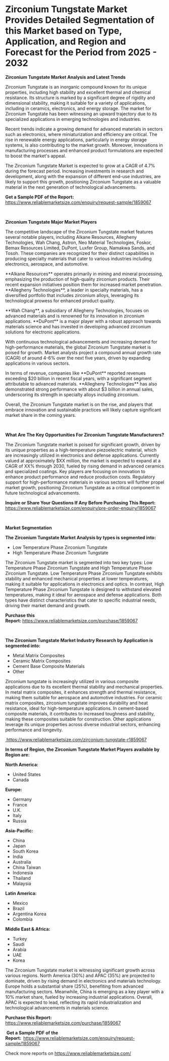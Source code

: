 <p><h1>Zirconium Tungstate Market Provides Detailed Segmentation of this Market based on Type, Application, and Region and Forecast for the Period from 2025 - 2032</h1></p><p><strong>Zirconium Tungstate Market Analysis and Latest Trends</strong></p>
<p><p>Zirconium Tungstate is an inorganic compound known for its unique properties, including high stability and excellent thermal and chemical resistance. Its structure is marked by a significant degree of rigidity and dimensional stability, making it suitable for a variety of applications, including in ceramics, electronics, and energy storage. The market for Zirconium Tungstate has been witnessing an upward trajectory due to its specialized applications in emerging technologies and industries.</p><p>Recent trends indicate a growing demand for advanced materials in sectors such as electronics, where miniaturization and efficiency are critical. The rise in renewable energy applications, particularly in energy storage systems, is also contributing to the market growth. Moreover, innovations in manufacturing processes and enhanced product formulations are expected to boost the market's appeal.</p><p>The Zirconium Tungstate Market is expected to grow at a CAGR of 4.7% during the forecast period. Increasing investments in research and development, along with the expansion of different end-use industries, are likely to support this growth, positioning Zirconium Tungstate as a valuable material in the next generation of technological advancements.</p></p>
<p><strong>Get a Sample PDF of the Report:&nbsp;</strong> <a href="https://www.reliablemarketsize.com/enquiry/request-sample/1859067?utm_campaign=2274&utm_medium=2&utm_source=Github&utm_content=ia&utm_term=30012025&utm_id=zirconium-tungstate">https://www.reliablemarketsize.com/enquiry/request-sample/1859067</a></p>
<p>&nbsp;</p>
<p><strong>Zirconium Tungstate Major Market Players</strong></p>
<p><p>The competitive landscape of the Zirconium Tungstate market features several notable players, including Alkane Resources, Allegheny Technologies, Wah Chang, Astron, Neo Material Technologies, Foskor, Bemax Resources Limited, DuPont, Luxfer Group, Namakwa Sands, and Tosoh. These companies are recognized for their distinct capabilities in producing specialty materials that cater to various industries including electronics, aerospace, and automotive.</p><p>**Alkane Resources** operates primarily in mining and mineral processing, emphasizing the production of high-quality zirconium products. Their recent expansion initiatives position them for increased market penetration. **Allegheny Technologies**, a leader in specialty materials, has a diversified portfolio that includes zirconium alloys, leveraging its technological prowess for enhanced product quality.</p><p>**Wah Chang**, a subsidiary of Allegheny Technologies, focuses on advanced materials and is renowned for its innovation in zirconium applications. **DuPont** is a major player with a robust approach towards materials science and has invested in developing advanced zirconium solutions for electronic applications.</p><p>With continuous technological advancements and increasing demand for high-performance materials, the global Zirconium Tungstate market is poised for growth. Market analysts project a compound annual growth rate (CAGR) of around 4-6% over the next five years, driven by expanding applications in various sectors.</p><p>In terms of revenue, companies like **DuPont** reported revenues exceeding $20 billion in recent fiscal years, with a significant segment attributable to advanced materials. **Allegheny Technologies** has also demonstrated strong performance with about $3 billion in annual sales, underscoring its strength in specialty alloys including zirconium.</p><p>Overall, the Zirconium Tungstate market is on the rise, and players that embrace innovation and sustainable practices will likely capture significant market share in the coming years.</p></p>
<p>&nbsp;</p>
<p><strong>What Are The Key Opportunities For Zirconium Tungstate Manufacturers?</strong></p>
<p><p>The Zirconium Tungstate market is poised for significant growth, driven by its unique properties as a high-temperature piezoelectric material, which are increasingly utilized in electronics and defense applications. Currently valued at approximately $XX million, the market is expected to expand at a CAGR of XX% through 2030, fueled by rising demand in advanced ceramics and specialized coatings. Key players are focusing on innovation to enhance product performance and reduce production costs. Regulatory support for high-performance materials in various sectors will further propel market growth, positioning Zirconium Tungstate as a critical component in future technological advancements.</p></p>
<p><strong>Inquire or Share Your Questions If Any Before Purchasing This Report:</strong> <a href="https://www.reliablemarketsize.com/enquiry/pre-order-enquiry/1859067?utm_campaign=2274&utm_medium=2&utm_source=Github&utm_content=ia&utm_term=30012025&utm_id=zirconium-tungstate">https://www.reliablemarketsize.com/enquiry/pre-order-enquiry/1859067</a></p>
<p>&nbsp;</p>
<p><strong>Market Segmentation</strong></p>
<p><strong>The Zirconium Tungstate Market Analysis by types is segmented into:</strong></p>
<p><ul><li>Low Temperature Phase Zirconium Tungstate</li><li>High Temperature Phase Zirconium Tungstate</li></ul></p>
<p><p>The Zirconium Tungstate market is segmented into two key types: Low Temperature Phase Zirconium Tungstate and High Temperature Phase Zirconium Tungstate. Low Temperature Phase Zirconium Tungstate exhibits stability and enhanced mechanical properties at lower temperatures, making it suitable for applications in electronics and optics. In contrast, High Temperature Phase Zirconium Tungstate is designed to withstand elevated temperatures, making it ideal for aerospace and defense applications. Both types have distinct characteristics that cater to specific industrial needs, driving their market demand and growth.</p></p>
<p><strong>Purchase this Report:&nbsp;</strong><a href="https://www.reliablemarketsize.com/purchase/1859067?utm_campaign=2274&utm_medium=2&utm_source=Github&utm_content=ia&utm_term=30012025&utm_id=zirconium-tungstate">https://www.reliablemarketsize.com/purchase/1859067</a></p>
<p>&nbsp;</p>
<p><strong>The Zirconium Tungstate Market Industry Research by Application is segmented into:</strong></p>
<p><ul><li>Metal Matrix Composites</li><li>Ceramic Matrix Composites</li><li>Cement Base Composite Materials</li><li>Other</li></ul></p>
<p><p>Zirconium tungstate is increasingly utilized in various composite applications due to its excellent thermal stability and mechanical properties. In metal matrix composites, it enhances strength and thermal resistance, making them suitable for aerospace and automotive industries. For ceramic matrix composites, zirconium tungstate improves durability and heat resistance, ideal for high-temperature applications. In cement-based composite materials, it contributes to increased toughness and stability, making these composites suitable for construction. Other applications leverage its unique properties across diverse industrial sectors, enhancing performance and longevity.</p></p>
<p><a href="https://www.reliablemarketsize.com/zirconium-tungstate-r1859067?utm_campaign=2274&utm_medium=2&utm_source=Github&utm_content=ia&utm_term=30012025&utm_id=zirconium-tungstate">&nbsp;https://www.reliablemarketsize.com/zirconium-tungstate-r1859067</a></p>
<p><strong>In terms of Region, the Zirconium Tungstate Market Players available by Region are:</strong></p>
<p>
    <p> <strong> North America: </strong>
        <ul>
            <li>United States</li>
            <li>Canada</li>
        </ul>
        </p> 
    <p> <strong> Europe: </strong>
        <ul>
            <li>Germany</li>
            <li>France</li>
            <li>U.K.</li>
            <li>Italy</li>
            <li>Russia</li>
        </ul>
        </p> 
    <p> <strong> Asia-Pacific: </strong>
        <ul>
            <li>China</li>
            <li>Japan</li>
            <li>South Korea</li>
            <li>India</li>
            <li>Australia</li>
            <li>China Taiwan</li>
            <li>Indonesia</li>
            <li>Thailand</li>
            <li>Malaysia</li>
        </ul>
        </p> 
    <p> <strong> Latin America: </strong>
        <ul>
            <li>Mexico</li>
            <li>Brazil</li>
            <li>Argentina Korea</li>
            <li>Colombia</li>
        </ul>
        </p> 
    <p> <strong> Middle East & Africa: </strong>
        <ul>
            <li>Turkey</li>
            <li>Saudi</li>
            <li>Arabia</li>
            <li>UAE</li>
            <li>Korea</li>
        </ul>
    </p>
    </p>
<p><p>The Zirconium Tungstate market is witnessing significant growth across various regions. North America (30%) and APAC (35%) are projected to dominate, driven by rising demand in electronics and materials technology. Europe holds a substantial share (25%), benefiting from advanced manufacturing sectors. Meanwhile, China is emerging as a key player with a 10% market share, fueled by increasing industrial applications. Overall, APAC is expected to lead, reflecting its rapid industrialization and technological advancements in materials science.</p></p>
<p><strong>Purchase this Report: </strong><a href="https://www.reliablemarketsize.com/purchase/1859067?utm_campaign=2274&utm_medium=2&utm_source=Github&utm_content=ia&utm_term=30012025&utm_id=zirconium-tungstate">https://www.reliablemarketsize.com/purchase/1859067</a></p>
<p>&nbsp;<strong>Get a Sample PDF of the Report:&nbsp;&nbsp;</strong><a href="https://www.reliablemarketsize.com/enquiry/request-sample/1859067?utm_campaign=2274&utm_medium=2&utm_source=Github&utm_content=ia&utm_term=30012025&utm_id=zirconium-tungstate">https://www.reliablemarketsize.com/enquiry/request-sample/1859067</a></p>
<p><strong></strong></p>
<p>Check more reports on <a href="https://www.reliablemarketsize.com/?utm_campaign=2274&utm_medium=2&utm_source=Github&utm_content=ia&utm_term=30012025&utm_id=zirconium-tungstate">https://www.reliablemarketsize.com/</a></p>